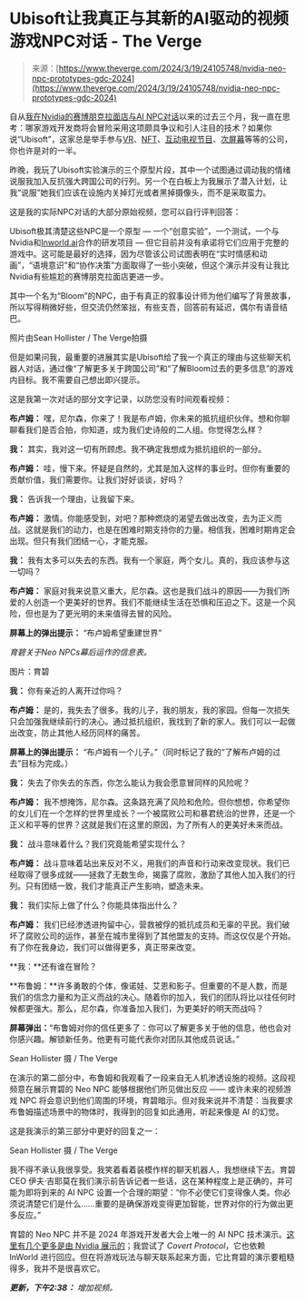 <!--yml

category: 未分类

date: 2024-05-29 12:29:20

-->

# Ubisoft让我真正与其新的AI驱动的视频游戏NPC对话 - The Verge

> 来源：[https://www.theverge.com/2024/3/19/24105748/nvidia-neo-npc-prototypes-gdc-2024](https://www.theverge.com/2024/3/19/24105748/nvidia-neo-npc-prototypes-gdc-2024)

自从[我在Nvidia的赛博朋克拉面店与AI NPC对话](/24031687/nvidia-ai-npcs-convai-ces-2023)以来的过去三个月，我一直在思考：哪家游戏开发商将会冒险采用这项颇具争议和引人注目的技术？如果你说“Ubisoft”，这家总是举手参与[VR](/2024/2/8/24066424/ubisoft-wont-increase-vr-investment-after-assassins-creed-disappointment)、[NFT](/2022/4/6/23013346/ubisoft-ghost-recon-breakpoint-content-nft-digits-quartz)、[互动电视节目](/2013/6/10/4416316/ubisoft-rabbids-invasion-interactive-tv-show-xbox-one)、[次屏幕](/2012/6/5/3066384/zombiu-wii-u-preview)等等的公司，你也许是对的一半。

昨晚，我玩了Ubisoft实验演示的三个原型片段，其中一个试图通过调动我的情绪说服我加入反抗强大跨国公司的行列。另一个在白板上为我展示了潜入计划，让我“说服”她我们应该在设施内关掉灯光或者黑掉摄像头，而不是采取蛮力。

这是我的实际NPC对话的大部分原始视频，您可以自行评判回答：

Ubisoft极其清楚这些NPC是一个原型 — 一个“创意实验”，一个测试，一个与Nvidia和[Inworld.ai](https://inworld.ai/)合作的研发项目 — 但它目前并没有承诺将它们应用于完整的游戏中。这可能是最好的选择，因为尽管该公司试图表明在“实时情感和动画”，“语境意识”和“协作决策”方面取得了一些小突破，但这个演示并没有让我比Nvidia有些尴尬的赛博朋克拉面店更进一步。

其中一个名为“Bloom”的NPC，由于有真正的叙事设计师为他们编写了背景故事，所以写得稍微好些，但交流仍然笨拙，有些支吾，回答前有延迟，偶尔有语音结巴。

照片由Sean Hollister / The Verge拍摄

但是如果问我，最重要的进展其实是Ubisoft给了我一个真正的理由与这些聊天机器人对话，通过像“了解更多关于跨国公司”和“了解Bloom过去的更多信息”的游戏内目标。我不需要自己想出即兴提示。

这是我第一次对话的部分文字记录，以防您没有时间观看视频：

**布卢姆：** 嘿，尼尔森，你来了！我是布卢姆，你未来的抵抗组织伙伴。想和你聊聊看我们是否合拍，你知道，成为我们史诗般的二人组。你觉得怎么样？

**我：** 其实，我对这一切有所顾虑。我不确定我想成为抵抗组织的一部分。

**布卢姆：** 哇，慢下来。怀疑是自然的，尤其是加入这样的事业时。但你有重要的贡献价值，我们需要你。让我们好好谈谈，好吗？

**我：** 告诉我一个理由，让我留下来。

**布卢姆：** 激情。你能感受到，对吧？那种燃烧的渴望去做出改变，去为正义而战。这就是我们的动力，也是在困难时期支持你的力量。相信我，困难时期肯定会出现。但只有我们团结一心，才能克服。

**我：** 我有太多可以失去的东西。我有一个家庭，两个女儿。真的，我应该参与这一切吗？

**布卢姆：** 家庭对我来说意义重大，尼尔森。这也是我们战斗的原因——为我们所爱的人创造一个更美好的世界。我们不能继续生活在恐惧和压迫之下。这是一个风险，但也是为了更光明的未来值得去冒的风险。

**屏幕上的弹出提示：** “布卢姆希望重建世界”

*育碧关于Neo NPCs幕后运作的信息表。*

图片：育碧

**我：** 你有亲近的人离开过你吗？

**布卢姆：** 是的，我失去了很多。我的儿子，我的朋友，我的家园。但每一次损失只会加强我继续前行的决心。通过抵抗组织，我找到了新的家人。我们可以一起做出改变，防止其他人经历同样的痛苦。

**屏幕上的弹出提示：** “布卢姆有一个儿子。”（同时标记了我的“了解布卢姆的过去”目标为完成。）

**我：** 失去了你失去的东西，你怎么能认为我会愿意冒同样的风险呢？

**布卢姆：** 我不想掩饰，尼尔森。这条路充满了风险和危险。但你想想，你希望你的女儿们在一个怎样的世界里成长？一个被腐败公司和暴君统治的世界，还是一个正义和平等的世界？这就是我们在这里的原因，为了所有人的更美好未来而战。

**我：** 战斗意味着什么？我们究竟能希望实现什么？

**布卢姆：** 战斗意味着站出来反对不义，用我们的声音和行动来改变现状。我们已经取得了很多成就——拯救了无数生命，揭露了腐败，激励了其他人加入我们的行列。只有团结一致，我们才能真正产生影响，塑造未来。

**我：** 我们实际上做了什么？你能具体指出什么？

**布卢姆：** 我们已经渗透进拘留中心，营救被俘的抵抗成员和无辜的平民。我们破坏了腐败公司的运作，甚至在城市里得到了其他盟友的支持。而这仅仅是个开始。有了你在我身边，我们可以做得更多，真正带来改变。

**我：**还有谁在冒险？

**布鲁姆：**许多勇敢的个体，像诺娃、艾恩和影子。但重要的不是人数，而是我们的信念力量和为正义而战的决心。随着你的加入，我们的团队将比以往任何时候都更强大。那么，尼尔森，你准备加入我们，为更美好的明天而战吗？

**屏幕弹出：**“布鲁姆对你的信任更多了：你可以了解更多关于他的信息，他也会对你感兴趣。解锁新任务。他更有可能代表你对团队其他成员说话。”

Sean Hollister 摄 / The Verge

在演示的第二部分中，布鲁姆和我观看了一段来自无人机渗透设施的视频。这段视频意在展示育碧的 Neo NPC 能够根据他们所见做出反应 —— 或许未来的视频游戏 NPC 将会意识到他们周围的环境，育碧暗示。但对我来说并不清楚：当我要求布鲁姆描述场景中的物体时，我得到的回复如此通用，听起来像是 AI 的幻觉。

这是我演示的第三部分中更好的回复之一：

Sean Hollister 摄 / The Verge

我不得不承认我很享受。我笑着看着装模作样的聊天机器人，我想继续下去。育碧 CEO 伊夫·吉耶莫在我们演示前告诉记者一些话，这在某种程度上是正确的，并可能为即将到来的 AI NPC 设置一个合理的期望：“你不必使它们变得像人类。你必须说清楚它们是什么……重要的是确保游戏变得更加智能，世界对你的行为做出更多反应。”

育碧的 Neo NPC 并不是 2024 年游戏开发者大会上唯一的 AI NPC 技术演示。[这里有几个更多是由 Nvidia 展示的](/2024/3/19/24105681/nvidia-ai-ace-video-game-character-npc-covert-protocol)；我尝试了 *Covert Protocol*，它也依赖 InWorld 进行回应。但在将游戏玩法与聊天联系起来方面，它比育碧的演示要粗糙得多，我并不是很喜欢它。

***更新，下午2:38：** 增加视频。*
